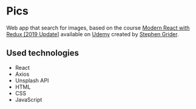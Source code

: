 # Pics

Web app that search for images, based on the course [Modern React with Redux [2019 Update]](https://www.udemy.com/react-redux/) available on [Udemy](https://www.udemy.com/) created by [Stephen Grider](https://github.com/StephenGrider).

## Used technologies

- React
- Axios
- Unsplash API
- HTML
- CSS
- JavaScript
